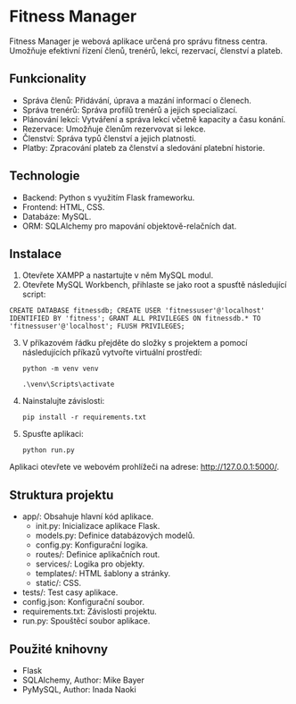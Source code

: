 # Fitness Manager

Fitness Manager je webová aplikace určená pro správu fitness centra. Umožňuje efektivní řízení členů, trenérů, lekcí, rezervací, členství a plateb.

## Funkcionality
- Správa členů: Přidávání, úprava a mazání informací o členech.
- Správa trenérů: Správa profilů trenérů a jejich specializací.
- Plánování lekcí: Vytváření a správa lekcí včetně kapacity a času konání.
- Rezervace: Umožňuje členům rezervovat si lekce.
- Členství: Správa typů členství a jejich platnosti.
- Platby: Zpracování plateb za členství a sledování platební historie.

## Technologie
- Backend: Python s využitím Flask frameworku.
- Frontend: HTML, CSS.
- Databáze: MySQL.
- ORM: SQLAlchemy pro mapování objektově-relačních dat.

## Instalace
1. Otevřete XAMPP a nastartujte v něm MySQL modul.
2. Otevřete MySQL Workbench, přihlaste se jako root a spusťtě následující script:
   
  `CREATE DATABASE fitnessdb;
    CREATE USER 'fitnessuser'@'localhost' IDENTIFIED BY 'fitness';
    GRANT ALL PRIVILEGES ON fitnessdb.* TO 'fitnessuser'@'localhost';
    FLUSH PRIVILEGES;`
    
3. V příkazovém řádku přejděte do složky s projektem a pomocí následujících příkazů vytvořte virtuální prostředí:
  
   `python -m venv venv`

   `.\venv\Scripts\activate`

4. Nainstalujte závislosti:

     `pip install -r requirements.txt`

5. Spusťte aplikaci:

     `python run.py`

Aplikaci otevřete ve webovém prohlížeči na adrese: http://127.0.0.1:5000/.

## Struktura projektu
- app/: Obsahuje hlavní kód aplikace.
	- init.py: Inicializace aplikace Flask.  
	- models.py: Definice databázových modelů.
	- config.py: Konfigurační logika.
	- routes/: Definice aplikačních rout.
	- services/: Logika pro objekty.
	- templates/: HTML šablony a stránky.
	- static/: CSS.
- tests/: Test casy aplikace.
- config.json: Konfigurační soubor.
- requirements.txt: Závislosti projektu.
- run.py: Spouštěcí soubor aplikace.

## Použité knihovny
- Flask
- SQLAlchemy, Author: Mike Bayer
- PyMySQL, Author: Inada Naoki
